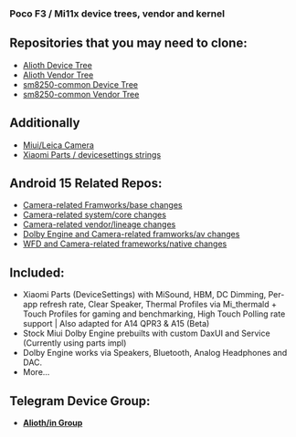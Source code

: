 ### Poco F3 / Mi11x device trees, vendor and kernel

## Repositories that you may need to clone:
* [Alioth Device Tree](https://github.com/PocoF3Releases/device_xiaomi_alioth)
* [Alioth Vendor Tree](https://github.com/PocoF3Releases/vendor_xiaomi_alioth)
* [sm8250-common Device Tree](https://github.com/PocoF3Releases/device_xiaomi_sm8250-common)
* [sm8250-common Vendor Tree](https://github.com/PocoF3Releases/vendor_xiaomi_sm8250-common)

## Additionally
* [Miui/Leica Camera](https://github.com/PocoF3Releases/device_xiaomi_camera)
* [Xiaomi Parts / devicesettings strings](https://github.com/PocoF3Releases/packages_resources_devicesettings)

## Android 15 Related Repos:
* [Camera-related Framworks/base changes](https://github.com/PocoF3Releases/frameworks_base)
* [Camera-related system/core changes](https://github.com/PocoF3Releases/system_core)
* [Camera-related vendor/lineage changes](https://github.com/PocoF3Releases/vendor_lineage)
* [Dolby Engine and Camera-related framworks/av changes](https://github.com/PocoF3Releases/frameworks_av)
* [WFD and Camera-related frameworks/native changes](https://github.com/PocoF3Releases/frameworks_native)

## Included:
* Xiaomi Parts (DeviceSettings) with MiSound, HBM, DC Dimming, Per-app refresh rate, Clear Speaker, Thermal Profiles via Mi_thermald + Touch Profiles for gaming and benchmarking, High Touch Polling rate support | Also adapted for A14 QPR3 & A15 (Beta)
* Stock Miui Dolby Engine prebuilts with custom DaxUI and Service (Currently using parts impl)
* Dolby Engine works via Speakers, Bluetooth, Analog Headphones and DAC.
* More...

## Telegram Device Group:
- [**Alioth/in Group**](https://t.me/VoidUI_Updates)
